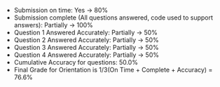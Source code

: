 - Submission on time: Yes -> 80%
- Submission complete (All questions answered, code used to support answers): Partially -> 100%
- Question 1 Answered Accurately: Partially -> 50%
- Question 2 Answered Accurately: Partially -> 50%
- Question 3 Answered Accurately: Partially -> 50% 
- Question 4 Answered Accurately: Partially -> 50% 
- Cumulative Accuracy for questions: 50.0%
- Final Grade for Orientation is 1/3(On Time + Complete + Accuracy) = 76.6%
